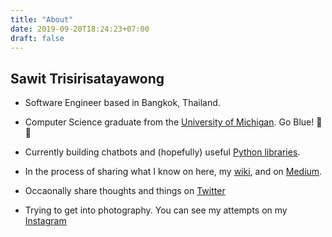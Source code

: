```yaml
---
title: "About"
date: 2019-09-20T18:24:23+07:00
draft: false
---
```


## Sawit Trisirisatayawong

- Software Engineer based in Bangkok, Thailand.

- Computer Science graduate from the [University of Michigan](https://www.umich.edu). Go Blue! 💙💛 

- Currently building chatbots and (hopefully) useful [Python libraries](https://github.com/tansawit/cardvalidate).

- In the process of sharing what I know on here, my [wiki](https://wiki.tansawit.me), and on [Medium](https://www.medium.com/@tansawit).

- Occaonally share thoughts and things on [Twitter](https://twitter.com/tansawit)

- Trying to get into photography. You can see my attempts on my [Instagram](https://www.instagram.com/tansawit)
